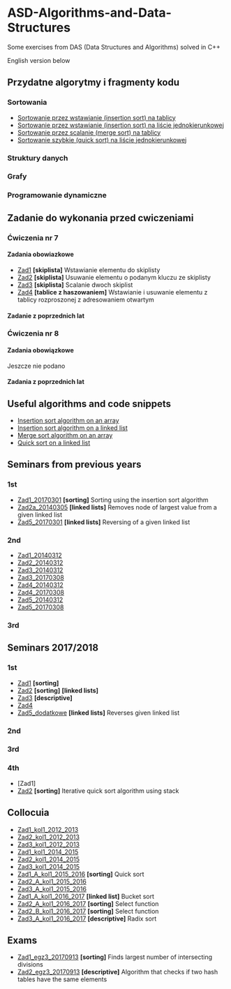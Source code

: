 # **ASD-Algorithms-and-Data-Structures**

Some exercises from DAS (Data Structures and Algorithms) solved in C++

English version below

## Przydatne algorytmy i fragmenty kodu
### Sortowania
- [Sortowanie przez wstawianie (insertion sort) na tablicy](https://github.com/kaspiotr/ASD-Algorithms-and-Data-Structures/tree/master/Useful_algorithms_and_code_snippets/Array_insertion_sort "Array_insertion_sort")
- [Sortowanie przez wstawianie (insertion sort) na liście jednokierunkowej](https://github.com/kaspiotr/ASD-Algorithms-and-Data-Structures/blob/master/Useful_algorithms_and_code_snippets/Linked_list_insertion_sort "Linked_list_insertion_sort")
- [Sortowanie przez scalanie (merge sort) na tablicy](https://github.com/kaspiotr/ASD-Algorithms-and-Data-Structures/tree/master/Useful_algorithms_and_code_snippets/Array_merge_sort "Array_merge_sort")
- [Sortowanie szybkie (quick sort) na liście jednokierunkowej](https://github.com/kaspiotr/ASD-Algorithms-and-Data-Structures/tree/master/Useful_algorithms_and_code_snippets/Linked_list_quick_sort "Linked_list_quick_sort")

### Struktury danych

### Grafy

### Programowanie dynamiczne

## Zadanie do wykonania przed cwiczeniami

### Ćwiczenia nr 7
#### Zadania obowiazkowe
- [Zad1](https://github.com/kaspiotr/ASD-Algorithms-and-Data-Structures/tree/master/Zadania_na_cwiczenia/Cwiczenia7/Zadania_obowiazkowe/Zad1_wstawianie_do_skiplisty "Zad1_wstawianie_do_skiplisty") **[skiplista]** Wstawianie elementu do skiplisty
- [Zad2](https://github.com/kaspiotr/ASD-Algorithms-and-Data-Structures/tree/master/Zadania_na_cwiczenia/Cwiczenia7/Zadania_obowiazkowe/Zad2_usuwanie_z_skiplisty "Zad2_usuwanie_z_skiplisty") **[skiplista]** Usuwanie elementu o podanym kluczu ze skiplisty
- [Zad3](https://github.com/kaspiotr/ASD-Algorithms-and-Data-Structures/tree/master/Zadania_na_cwiczenia/Cwiczenia7/Zadania_obowiazkowe/Zad3_scalanie_dwoch_skiplist "Zad3_scalanie_dwoch_skiplist") **[skiplista]** Scalanie dwoch skiplist
- [Zad4](https://github.com/kaspiotr/ASD-Algorithms-and-Data-Structures/tree/master/Zadania_na_cwiczenia/Cwiczenia7/Zadania_obowiazkowe/Zad4_wstawianie_i_usuwanie_el_z_tab_rozp_z_adr_otw "Zad4_wstawianie_i_usuwanie_el_z_tab_rozp_z_adr_otw") **[tablice z haszowaniem]** Wstawianie i usuwanie elementu z tablicy rozproszonej z adresowaniem otwartym
#### Zadanie z poprzednich lat

### Ćwiczenia nr 8
#### Zadania obowiązkowe
Jeszcze nie podano

#### Zadania z poprzednich lat

## Useful algorithms and code snippets
- [Insertion sort algorithm on an array](https://github.com/kaspiotr/ASD-Algorithms-and-Data-Structures/tree/master/Useful_algorithms_and_code_snippets/Array_insertion_sort "Array_insertion_sort")
- [Insertion sort algorithm on a linked list](https://github.com/kaspiotr/ASD-Algorithms-and-Data-Structures/blob/master/Useful_algorithms_and_code_snippets/Linked_list_insertion_sort "Linked_list_insertion_sort")
- [Merge sort algorithm on an array](https://github.com/kaspiotr/ASD-Algorithms-and-Data-Structures/tree/master/Useful_algorithms_and_code_snippets/Array_merge_sort "Array_merge_sort")
- [Quick sort on a linked list](https://github.com/kaspiotr/ASD-Algorithms-and-Data-Structures/tree/master/Useful_algorithms_and_code_snippets/Linked_list_quick_sort "Linked_list_quick_sort")


## Seminars from previous years
### 1st
- [Zad1_20170301](https://github.com/kaspiotr/ASD-Algorithms-and-Data-Structures/tree/master/Seminars_older/Sem1/Ex1_20170301 "Ex1_20170301") **[sorting]** Sorting using the insertion sort algorithm 
- [Zad2a_20140305](https://github.com/kaspiotr/ASD-Algorithms-and-Data-Structures/tree/master/Seminars_older/Sem1/Ex2a_20140305 "Ex2a_20140305") **[linked lists]** Removes node of largest value from a given linked list
- [Zad5_20170301](https://github.com/kaspiotr/ASD-Algorithms-and-Data-Structures/tree/master/Seminars_older/Sem1/Ex5_20170301 "Ex5_20170301") **[linked lists]** Reversing of a given linked list
### 2nd
- [Zad1_20140312](https://github.com/kaspiotr/ASD-Algorithms-and-Data-Structures/tree/master/Seminars_older/Sem2/Sem2_Ex1_20140312 "Sem2_Ex1_20140312") 
- [Zad2_20140312](https://github.com/kaspiotr/ASD-Algorithms-and-Data-Structures/tree/master/Seminars_older/Sem2/Sem2_Ex2_20140312 "Sem2_Ex2_20140312")
- [Zad3_20140312](https://github.com/kaspiotr/ASD-Algorithms-and-Data-Structures/tree/master/Seminars_older/Sem2/Sem2_Ex3_20140312 "Sem2_Ex3_20140312")
- [Zad3_20170308](https://github.com/kaspiotr/ASD-Algorithms-and-Data-Structures/tree/master/Seminars_older/Sem2/Sem2_Ex3_20170308 "Sem2_Ex3_20170308")
- [Zad4_20140312](https://github.com/kaspiotr/ASD-Algorithms-and-Data-Structures/tree/master/Seminars_older/Sem2/Sem2_Ex4_20140312 "Sem2_Ex4_20140312")
- [Zad4_20170308](https://github.com/kaspiotr/ASD-Algorithms-and-Data-Structures/tree/master/Seminars_older/Sem2/Sem2_Ex4_20170308 "Sem2_Ex4_20170308")
- [Zad5_20140312](https://github.com/kaspiotr/ASD-Algorithms-and-Data-Structures/tree/master/Seminars_older/Sem2/Sem2_Ex5_20140312 "Sem2_Ex5_20140312")
- [Zad5_20170308](https://github.com/kaspiotr/ASD-Algorithms-and-Data-Structures/tree/master/Seminars_older/Sem2/Sem2_Ex5_20170308 "Sem2_Ex5_20170308")
### 3rd

## Seminars 2017/2018
### 1st
- [Zad1](https://github.com/kaspiotr/ASD-Algorithms-and-Data-Structures/tree/master/Seminars/Sem1/Ex1_20180301 "Ex1_20180301") **[sorting]**
- [Zad2](https://github.com/kaspiotr/ASD-Algorithms-and-Data-Structures/tree/master/Seminars/Sem1/Ex2_20180301 "Ex2_20180301") **[sorting]** **[linked lists]**
- [Zad3](https://github.com/kaspiotr/ASD-Algorithms-and-Data-Structures/tree/master/Seminars/Sem1/Ex3_20180301 "Ex3_20180301") **[descriptive]**
- [Zad4](https://github.com/kaspiotr/ASD-Algorithms-and-Data-Structures/tree/master/Seminars/Sem1/Ex4_20180301 "Ex4_20180301") 
- [Zad5_dodatkowe](https://github.com/kaspiotr/ASD-Algorithms-and-Data-Structures/tree/master/Seminars/Sem1/Ex5_20180301_extra "Ex5_20180301_extra") **[linked lists]** Reverses given linked list

### 2nd


### 3rd

### 4th
- [Zad1]
- [Zad2](https://github.com/kaspiotr/ASD-Algorithms-and-Data-Structures/tree/master/Seminars/Sem4/Ex2_20180322 "Ex2_20180322") **[sorting]** Iterative quick sort algorithm using stack

## Collocuia
- [Zad1_kol1_2012_2013](https://github.com/kaspiotr/ASD-Algorithms-and-Data-Structures/tree/master/Collocuia/Coll1/2012_2013/Ex1 "Coll1/2012_2013/Ex1")
- [Zad2_kol1_2012_2013](https://github.com/kaspiotr/ASD-Algorithms-and-Data-Structures/tree/master/Collocuia/Coll1/2012_2013/Ex2 "Coll1/2012_2013/Ex2")
- [Zad3_kol1_2012_2013](https://github.com/kaspiotr/ASD-Algorithms-and-Data-Structures/tree/master/Collocuia/Coll1/2012_2013/Ex3 "Coll1/2012_2013/Ex3")
- [Zad1_kol1_2014_2015](https://github.com/kaspiotr/ASD-Algorithms-and-Data-Structures/tree/master/Collocuia/Coll1/2014_2015/Ex1 "Coll1/2014_2015/Ex1")
- [Zad2_kol1_2014_2015](https://github.com/kaspiotr/ASD-Algorithms-and-Data-Structures/tree/master/Collocuia/Coll1/2014_2015/Ex2 "Coll1/2014_2015/Ex2")
- [Zad3_kol1_2014_2015](https://github.com/kaspiotr/ASD-Algorithms-and-Data-Structures/tree/master/Collocuia/Coll1/2014_2015/Ex3 "Coll1/2014_2015/Ex3")
- [Zad1_A_kol1_2015_2016](https://github.com/kaspiotr/ASD-Algorithms-and-Data-Structures/tree/master/Collocuia/Coll1/2015_2016/Ex1_A "Coll1/2015_2016/Ex1_A") **[sorting]** Quick sort
- [Zad2_A_kol1_2015_2016](https://github.com/kaspiotr/ASD-Algorithms-and-Data-Structures/tree/master/Collocuia/Coll1/2015_2016/Ex2_A "Coll1/2015_2016/Ex2_A")
- [Zad3_A_kol1_2015_2016](https://github.com/kaspiotr/ASD-Algorithms-and-Data-Structures/tree/master/Collocuia/Coll1/2015_2016/Ex3_A "Coll1/2015_2016/Ex3_A")
- [Zad1_A_kol1_2016_2017](https://github.com/kaspiotr/ASD-Algorithms-and-Data-Structures/tree/master/Collocuia/Coll1/2016_2017/Ex1_A "Coll1/2016_2017/Ex1_A") **[linked list]** Bucket sort
- [Zad2_A_kol1_2016_2017](https://github.com/kaspiotr/ASD-Algorithms-and-Data-Structures/tree/master/Collocuia/Coll1/2016_2017/Ex2_A "Coll1/2016_2017/Ex2_A") **[sorting]** Select function
- [Zad2_B_kol1_2016_2017](https://github.com/kaspiotr/ASD-Algorithms-and-Data-Structures/tree/master/Collocuia/Coll1/2016_2017/Ex2_B "Coll1/2016_2017/Ex2_B") **[sorting]** Select function
- [Zad3_A_kol1_2016_2017](https://github.com/kaspiotr/ASD-Algorithms-and-Data-Structures/tree/master/Collocuia/Coll1/2016_2017/Ex3 "Coll1/2016_2017/Ex3") **[descriptive]** Radix sort



## Exams
- [Zad1_egz3_20170913](https://github.com/kaspiotr/ASD-Algorithms-and-Data-Structures/tree/master/Exams/Exam3_Ex1_20170913 "Exam3_Ex1_20170913") **[sorting]** Finds largest number of intersecting divisions
- [Zad2_egz3_20170913](https://github.com/kaspiotr/ASD-Algorithms-and-Data-Structures/tree/master/Exams/Exam3_Ex2_20170913 "Exam3_Ex2_20170913") **[descriptive]** Algorithm that checks if two hash tables have the same elements
